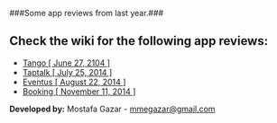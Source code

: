 ###Some app reviews from last year.###

Check the wiki for the following app reviews:
----
* [Tango \[ June 27, 2104 \]](https://github.com/MostafaGazar/apps_stripped/wiki/Tango--%5B-June-27,-2104-%5D)
* [Taptalk \[ July 25, 2014 \]](https://github.com/MostafaGazar/apps_stripped/wiki/Taptalk-%5B-July-25,-2014-%5D)
* [Eventus \[ August 22, 2014 \]](https://github.com/MostafaGazar/apps_stripped/wiki/Eventus-%5B-August-22,-2014-%5D)
* [Booking \[ November 11, 2014 \]](https://github.com/MostafaGazar/apps_stripped/wiki/Booking-%5B-November-11,-2014-%5D)


**Developed by:**
Mostafa Gazar - mmegazar@gmail.com
